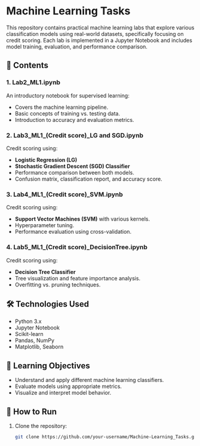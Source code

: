 # Machine Learning Tasks

This repository contains practical machine learning labs that explore various classification models using real-world datasets, specifically focusing on credit scoring. Each lab is implemented in a Jupyter Notebook and includes model training, evaluation, and performance comparison.

## 📁 Contents

### 1. Lab2_ML1.ipynb
An introductory notebook for supervised learning:
- Covers the machine learning pipeline.
- Basic concepts of training vs. testing data.
- Introduction to accuracy and evaluation metrics.

### 2. Lab3_ML1_(Credit score)_LG and SGD.ipynb
Credit scoring using:
- **Logistic Regression (LG)**
- **Stochastic Gradient Descent (SGD) Classifier**
- Performance comparison between both models.
- Confusion matrix, classification report, and accuracy score.

### 3. Lab4_ML1_(Credit score)_SVM.ipynb
Credit scoring using:
- **Support Vector Machines (SVM)** with various kernels.
- Hyperparameter tuning.
- Performance evaluation using cross-validation.

### 4. Lab5_ML1_(Credit score)_DecisionTree.ipynb
Credit scoring using:
- **Decision Tree Classifier**
- Tree visualization and feature importance analysis.
- Overfitting vs. pruning techniques.

## 🛠️ Technologies Used
- Python 3.x
- Jupyter Notebook
- Scikit-learn
- Pandas, NumPy
- Matplotlib, Seaborn

## 🎯 Learning Objectives
- Understand and apply different machine learning classifiers.
- Evaluate models using appropriate metrics.
- Visualize and interpret model behavior.

## 🔗 How to Run
1. Clone the repository:
   ```bash
   git clone https://github.com/your-username/Machine-Learning_Tasks.git
